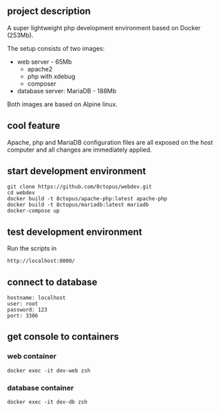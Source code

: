 ## project description

A super lightweight php development environment based on Docker (253Mb).

The setup consists of two images:
- web server - 65Mb
    - apache2
    - php with xdebug
    - composer
- database server: MariaDB - 188Mb

Both images are based on Alpine linux.

## cool feature

Apache, php and MariaDB configuration files are all exposed on the host computer and all changes are immediately applied.

## start development environment

    git clone https://github.com/8ctopus/webdev.git
    cd webdev
    docker build -t 8ctopus/apache-php:latest apache-php
    docker build -t 8ctopus/mariadb:latest mariadb
    docker-compose up

## test development environment

Run the scripts in

    http://localhost:8000/

## connect to database

    hostname: localhost
    user: root
    password: 123
    port: 3306

## get console to containers

### web container
    docker exec -it dev-web zsh

### database container
    docker exec -it dev-db zsh

